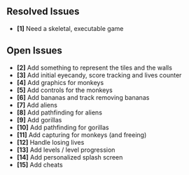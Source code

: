 ## Resolved Issues ##
- **[1]** Need a skeletal, executable game


## Open Issues ##
- **[2]** Add something to represent the tiles and the walls
- **[3]** Add initial eyecandy, score tracking and lives counter
- **[4]** Add graphics for monkeys
- **[5]** Add controls for the monkeys
- **[6]** Add bananas and track removing bananas
- **[7]** Add aliens
- **[8]** Add pathfinding for aliens
- **[9]** Add gorillas
- **[10]** Add pathfinding for gorillas
- **[11]** Add capturing for monkeys (and freeing)
- **[12]** Handle losing lives
- **[13]** Add levels / level progression
- **[14]** Add personalized splash screen
- **[15]** Add cheats
